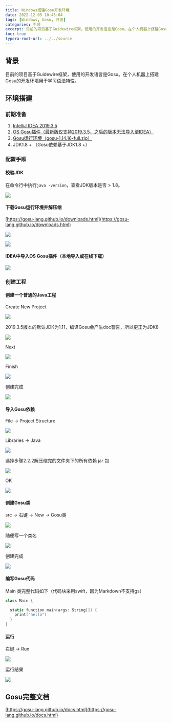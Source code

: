 ```yaml
---
title: Windows搭建Gosu开发环境
date: 2022-12-05 10:45:04
tags: [Windows, Gosu, 开发]
categories: 手顺
excerpt: 目前的项目基于Guidewire框架，使用的开发语言是Gosu。在个人机器上搭建Gosu的开发环境用于学习语法特性。
toc: true
typora-root-url: ../../source
---
```


## 背景

目前的项目基于Guidewire框架，使用的开发语言是Gosu。在个人机器上搭建Gosu的开发环境用于学习语法特性。

## 环境搭建

### 前期准备

1. [IntelliJ IDEA 2019.3.5](https://www.jetbrains.com/zh-cn/idea/download/other.html)
2. [OS Gosu插件（最新版仅支持2019.3.5，之后的版本无法导入至IDEA）](https://plugins.jetbrains.com/plugin/14128-os-gosu/versions)
3. [Gosu运行环境（gosu-1.14.16-full.zip）](https://gosu-lang.github.io/downloads.html)
4. JDK1.8 + （Gosu依赖基于JDK1.8 +）

### 配置手顺

#### 校验JDK

在命令行中执行`java -version`，查看JDK版本是否 > 1.8。

![](/images/Windows搭建Gosu开发环境/2022-12-05-10-47-11.png)

#### 下载Gosu运行环境并解压缩

[https://gosu-lang.github.io/downloads.html](https://gosu-lang.github.io/downloads.html)

![](/images/Windows搭建Gosu开发环境/2022-12-05-10-47-51.png)

![](/images/Windows搭建Gosu开发环境/2022-12-05-10-48-02.png)

#### IDEA中导入OS Gosu插件（本地导入或在线下载）

![](/images/Windows搭建Gosu开发环境/2022-12-05-10-48-22.png)

### 创建工程
#### 创建一个普通的Java工程

Create New Project

![](/images/Windows搭建Gosu开发环境/2022-12-05-10-49-07.png)

2019.3.5版本的默认JDK为1.11，编译Gosu会产生doc警告，所以更正为JDK8

![](/images/Windows搭建Gosu开发环境/2022-12-05-10-49-18.png)

Next

![](/images/Windows搭建Gosu开发环境/2022-12-05-10-49-35.png)

Finish

![](/images/Windows搭建Gosu开发环境/2022-12-05-10-49-51.png)

创建完成

![](/images/Windows搭建Gosu开发环境/2022-12-05-10-50-07.png)

#### 导入Gosu依赖

File -> Project Structure

![](/images/Windows搭建Gosu开发环境/2022-12-05-10-50-23.png)

Libraries -> Java

![](/images/Windows搭建Gosu开发环境/2022-12-05-10-50-32.png)

选择步骤2.2.2解压缩完的文件夹下的所有依赖 jar 包

![](/images/Windows搭建Gosu开发环境/2022-12-05-10-50-40.png)

OK

![](/images/Windows搭建Gosu开发环境/2022-12-05-10-50-54.png)

#### 创建Gosu类

src -> 右键 -> New -> Gosu类

![](/images/Windows搭建Gosu开发环境/2022-12-05-10-51-09.png)

随便写一个类名

![](/images/Windows搭建Gosu开发环境/2022-12-05-10-51-18.png)

创建完成

![](/images/Windows搭建Gosu开发环境/2022-12-05-10-51-50.png)

#### 编写Gosu代码

Main 类完整代码如下（代码块采用swift，因为Markdown不支持gs）

```swift
class Main {

  static function main(args: String[]) {
    print("hello")
  }
}
```

#### 运行

右键 -> Run

![](/images/Windows搭建Gosu开发环境/2022-12-05-10-52-34.png)

运行结果

![](/images/Windows搭建Gosu开发环境/2022-12-05-10-52-43.png)

## Gosu完整文档
[https://gosu-lang.github.io/docs.html](https://gosu-lang.github.io/docs.html)